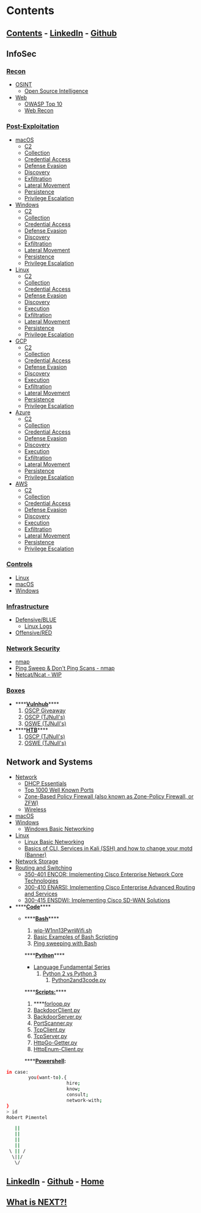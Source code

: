 # Contents

## [Contents](https://www.todosec.com/) - [LinkedIn](https://linkedin.com/in/pimentelrobert1) - [Github](https://github.com/pr0b3r7)

## InfoSec

### [Recon](infosec/topics/recon/)

* [OSINT](infosec/topics/recon/osint/)
  * [Open Source Intelligence](infosec/topics/recon/osint/open-source-intelligence.md)
* [Web](infosec/topics/recon/web/)
  * [OWASP Top 10](infosec/topics/recon/web/owasp-top-10.md)
  * [Web Recon](infosec/topics/recon/web/web-recon.md)

### [Post-Exploitation](infosec/topics/post-exploitation/)

* [macOS](infosec/topics/post-exploitation/macos/)
  * [C2](infosec/topics/post-exploitation/macos/c2.md)
  * [Collection](infosec/topics/post-exploitation/macos/collection.md)
  * [Credential Access](infosec/topics/post-exploitation/macos/credential-access.md)
  * [Defense Evasion](infosec/topics/post-exploitation/macos/defense-evasion.md)
  * [Discovery](infosec/topics/post-exploitation/macos/discovery.md)
  * [Exfiltration](infosec/topics/post-exploitation/macos/exfiltration.md)
  * [Lateral Movement](infosec/topics/post-exploitation/macos/lateral-movement.md)
  * [Persistence](infosec/topics/post-exploitation/macos/persistence.md)
  * [Privilege Escalation](infosec/topics/post-exploitation/macos/privilege-escalation.md)
* [Windows](infosec/topics/post-exploitation/windows/)
  * [C2](infosec/topics/post-exploitation/windows/c2.md)
  * [Collection](infosec/topics/post-exploitation/windows/collection.md)
  * [Credential Access](infosec/topics/post-exploitation/windows/credential-access.md)
  * [Defense Evasion](infosec/topics/post-exploitation/windows/defense-evasion.md)
  * [Discovery](infosec/topics/post-exploitation/windows/discovery.md)
  * [Exfiltration](infosec/topics/post-exploitation/windows/exfiltration.md)
  * [Lateral Movement](infosec/topics/post-exploitation/windows/lateral-movement.md)
  * [Persistence](infosec/topics/post-exploitation/windows/persistence.md)
  * [Privilege Escalation](infosec/topics/post-exploitation/windows/privilege-escalation.md)
* [Linux](infosec/topics/post-exploitation/linux/)
  * [C2](infosec/topics/post-exploitation/linux/c2.md)
  * [Collection](infosec/topics/post-exploitation/linux/collection.md)
  * [Credential Access](infosec/topics/post-exploitation/linux/credential-access.md)
  * [Defense Evasion](infosec/topics/post-exploitation/linux/defense-evasion.md)
  * [Discovery](infosec/topics/post-exploitation/linux/discovery.md)
  * [Execution](infosec/topics/post-exploitation/linux/execution.md)
  * [Exfiltration](infosec/topics/post-exploitation/linux/exfiltration.md)
  * [Lateral Movement](infosec/topics/post-exploitation/linux/lateral-movement.md)
  * [Persistence](infosec/topics/post-exploitation/linux/persistence.md)
  * [Privilege Escalation](infosec/topics/post-exploitation/linux/privilege-escalation.md)
* [GCP](infosec/topics/post-exploitation/gcp/)
  * [C2](infosec/topics/post-exploitation/gcp/c2.md)
  * [Collection](infosec/topics/post-exploitation/gcp/collection.md)
  * [Credential Access](infosec/topics/post-exploitation/gcp/credential-access.md)
  * [Defense Evasion](infosec/topics/post-exploitation/gcp/defense-evasion.md)
  * [Discovery](infosec/topics/post-exploitation/gcp/discovery.md)
  * [Execution](infosec/topics/post-exploitation/gcp/execution.md)
  * [Exfiltration](infosec/topics/post-exploitation/gcp/exfiltration.md)
  * [Lateral Movement](infosec/topics/post-exploitation/gcp/lateral-movement.md)
  * [Persistence](infosec/topics/post-exploitation/gcp/persistence.md)
  * [Privilege Escalation](infosec/topics/post-exploitation/gcp/privilege-escalation.md)
* [Azure](infosec/topics/post-exploitation/azure/)
  * [C2](infosec/topics/post-exploitation/azure/c2.md)
  * [Collection](infosec/topics/post-exploitation/azure/collection.md)
  * [Credential Access](infosec/topics/post-exploitation/azure/credentialaccess.md)
  * [Defense Evasion](infosec/topics/post-exploitation/azure/defense-evasion.md)
  * [Discovery](infosec/topics/post-exploitation/azure/discovery.md)
  * [Execution](infosec/topics/post-exploitation/azure/execution.md)
  * [Exfiltration](infosec/topics/post-exploitation/azure/exfiltration.md)
  * [Lateral Movement](infosec/topics/post-exploitation/azure/lateral-movement.md)
  * [Persistence](infosec/topics/post-exploitation/azure/persistence.md)
  * [Privilege Escalation](infosec/topics/post-exploitation/azure/privilege-escalation.md)
* [AWS](infosec/topics/post-exploitation/aws/)
  * [C2](infosec/topics/post-exploitation/aws/c2.md)
  * [Collection](infosec/topics/post-exploitation/aws/collection.md)
  * [Credential Access](infosec/topics/post-exploitation/aws/credential-access.md)
  * [Defense Evasion](infosec/topics/post-exploitation/aws/defense-evasion.md)
  * [Discovery](infosec/topics/post-exploitation/aws/discovery.md)
  * [Execution](infosec/topics/post-exploitation/aws/execution.md)
  * [Exfiltration](infosec/topics/post-exploitation/aws/exfiltration.md)
  * [Lateral Movement](infosec/topics/post-exploitation/aws/lateral-movement.md)
  * [Persistence](infosec/topics/post-exploitation/aws/persistence.md)
  * [Privilege Escalation](infosec/topics/post-exploitation/aws/privilege-escalation.md)

### [Controls](infosec/topics/controls/)

* [Linux](infosec/topics/controls/linux/)
* [macOS](infosec/topics/controls/macos/)
* [Windows](infosec/topics/controls/windows/)

### [Infrastructure](infosec/topics/infrastructure/)

* [Defensive/BLUE](infosec/topics/infrastructure/defensive-blue/)
  * [Linux Logs](infosec/topics/infrastructure/defensive-blue/linux-logs.md)
* [Offensive/RED](infosec/topics/infrastructure/offensive-red/)

### [Network Security](infosec/topics/network-sec/) 

* [nmap](infosec/topics/network-sec/nmap.md)
* [Ping Sweep & Don't Ping Scans - nmap](infosec/topics/network-sec/ping-sweep-and-dont-ping-scans-nmap.md)
* [Netcat/Ncat - WIP](infosec/topics/network-sec/netcat-ncat-wip.md)

### [Boxes](infosec/topics/boxes/)

* \*\*\*\*[**Vulnhub**](infosec/topics/boxes/vulnhub/)\*\*\*\*
  1. [OSCP Giveaway](infosec/topics/boxes/vulnhub/oscp-giveaway.md)
  2. [OSCP \(TJNull's\)](infosec/topics/boxes/vulnhub/oscp-tjnull/)
  3. [OSWE \(TJNull's\)](infosec/topics/boxes/vulnhub/oswe-tjnulls/)
* \*\*\*\*[**HTB**](infosec/topics/boxes/htb/)\*\*\*\*
  1. [OSCP \(TJNull's\)](infosec/topics/boxes/htb/htb-oscp--tjnull/)
  2. [OSWE \(TJNull's\)](infosec/topics/boxes/htb/htb-oswe-tjnull/)

## Network and Systems

* [Network](network-and-systems/topics/network/)
  * [DHCP Essentials](network-and-systems/topics/network/dhcp.md)
  * [Top 1000 Well Known Ports](network-and-systems/topics/network/top-1000-well-known-ports.md)
  * [Zone-Based Policy Firewall \(also known as Zone-Policy Firewall, or ZFW\)](network-and-systems/topics/network/zone-based-policy-firewall-also-known-as-zone-policy-firewall-or-zfw.md)
  * [Wireless](network-and-systems/topics/network/wireless.md)
* [macOS](network-and-systems/topics/macos/)
* [Windows](network-and-systems/topics/windows/)
  * [Windows Basic Networking](network-and-systems/topics/windows/windows-basic-networking.md)
* [Linux](network-and-systems/topics/linux/)
  * [Linux Basic Networking](network-and-systems/topics/linux/linux-basic-networking.md)
  * [Basics of CLI, Services in Kali \(SSH\) and how to change your motd \(Banner\)](network-and-systems/topics/linux/basics-of-cli-services-in-kali-ssh.md)
* [Network Storage](network-and-systems/topics/network-storage.md)
* [Routing and Switching](network-and-systems/topics/routing-and-switching/)
  * [350-401 ENCOR: Implementing Cisco Enterprise Network Core Technologies](network-and-systems/topics/routing-and-switching/350-401-encor-implementing-cisco-enterprise-network-core-technologies/)
  * [300-410 ENARSI: Implementing Cisco Enterprise Advanced Routing and Services](network-and-systems/topics/routing-and-switching/300-410-enarsi-implementing-cisco-enterprise-advanced-routing-and-services.md)
  * [300-415 ENSDWI: Implementing Cisco SD-WAN Solutions](network-and-systems/topics/routing-and-switching/300-415-ensdwi-implementing-cisco-sd-wan-solutions.md)
* \*\*\*\*[**Code**](network-and-systems/topics/code/)\*\*\*\*
  * \*\*\*\*[**Bash**](network-and-systems/topics/code/code-bash/)\*\*\*\*

    1. [wip-W1nn13PwnWifi.sh](network-and-systems/topics/code/code-bash/wip-w1nn13pwnwifi.sh.md)
    2. [Basic Examples of Bash Scripting](network-and-systems/topics/code/code-bash/basic-examples-of-bash-scripting.md)
    3. [Ping sweeping with Bash](network-and-systems/topics/code/code-bash/ping-sweeping-with-bash.md)

    \*\*\*\*[**Python**](network-and-systems/topics/code/code-python/)\*\*\*\*

    * [Language Fundamental Series](network-and-systems/topics/code/code-python/language-fundamentals-series/)
      1. [Python 2 vs Python 3](network-and-systems/topics/code/code-python/language-fundamentals-series/python-2-vs-python-3-wip/)
         1. [Python2and3code.py](network-and-systems/topics/code/code-python/language-fundamentals-series/python-2-vs-python-3-wip/python2and3code.py.md)

    \*\*\*\*[**Scripts:**](network-and-systems/topics/code/code-python/scripts/)\*\*\*\*

    1. \*\*\*\*[forloop.py](network-and-systems/topics/code/code-python/scripts/forloop.py.md)
    2. [BackdoorClient.py](network-and-systems/topics/code/code-python/scripts/backdoorclient.py.md)
    3. [BackdoorServer.py](network-and-systems/topics/code/code-python/scripts/backdoorserver.py.md)
    4. [PortScanner.py](network-and-systems/topics/code/code-python/scripts/portscanner.py.md)
    5. [TcpClient.py](network-and-systems/topics/code/code-python/scripts/tcpclient.py.md)
    6. [TcpServer.py](network-and-systems/topics/code/code-python/scripts/tcpserver.py.md)
    7. [HttpGo-Getter.py](network-and-systems/topics/code/code-python/scripts/httpgo-getter.py.md)
    8. [HttpEnum-Client.py](network-and-systems/topics/code/code-python/scripts/httpenum-client.py.md)

    \*\*\*\*[**Powershell**](network-and-systems/topics/code/code-powershell.md)**:**

```bash
in case:
        you(want-to).{
                      hire;
                      know;
                      consult;
                      network-with;
}
> id
Robert Pimentel 

   ||
   ||
   ||
   ||
 \ || /
  \||/
   \/
```

## [LinkedIn](https://linkedin.com/in/pimentelrobert1) - [Github](https://github.com/pr0b3r7) - [Home ](https://todosec.com)

## [What is NEXT?!](what-is-next.md)

